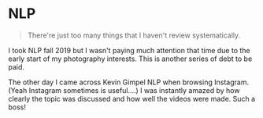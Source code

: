 # NLP

> There're just too many things that I haven't review systematically. 

I took NLP fall 2019 but I wasn't paying much attention that time due to the early start of my photography interests. This is another series of debt to be paid. 

The other day I came across Kevin Gimpel NLP when browsing Instagram. (Yeah Instagram sometimes is useful....) I was instantly amazed by how clearly the topic was discussed and how well the videos were made. Such a boss! 